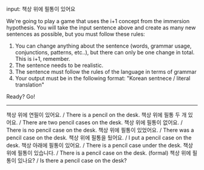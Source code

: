 input: 책상 위에 필통이 있어요

We're going to play a game that uses the i+1 concept from the immersion hypothesis.
You will take the input sentence above and create as many new sentences as possible, but you must follow these rules:

1. You can change anything about the sentence (words, grammar usage, conjunctions, patterns, etc..), but there can only be one change in total. This is i+1, remember.
2. The sentence needs to be realistic.
3. The sentence must follow the rules of the language in terms of grammar
4. Your output must be in the following format: "Korean sentnece / literal translation"

Ready? Go!

---

책상 위에 연필이 있어요. / There is a pencil on the desk.
책상 위에 필통 두 개 있어요. / There are two pencil cases on the desk.
책상 위에 필통이 없어요. / There is no pencil case on the desk.
책상 위에 필통이 있었어요. / There was a pencil case on the desk.
책상 위에 필통을 뒀어요. / I put a pencil case on the desk.
책상 아래에 필통이 있어요. / There is a pencil case under the desk.
책상 위에 필통이 있습니다. / There is a pencil case on the desk. (formal)
책상 위에 필통이 있나요? / Is there a pencil case on the desk?